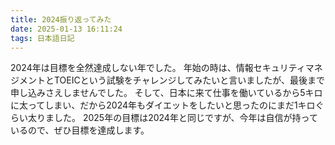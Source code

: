 ```yaml
---
title: 2024振り返ってみた
date: 2025-01-13 16:11:24
tags: 日本語日記
---
```

2024年は目標を全然達成しない年でした。
年始の時は、情報セキュリティマネジメントとTOEICという試験をチャレンジしてみたいと言いましたが、最後まで申し込みさえしませんでした。
そして、日本に来て仕事を働いているから5キロに太ってしまい、だから2024年もダイエットをしたいと思ったのにまだ1キロぐらい太りました。
2025年の目標は2024年と同じですが、今年は自信が持っているので、ぜひ目標を達成します。